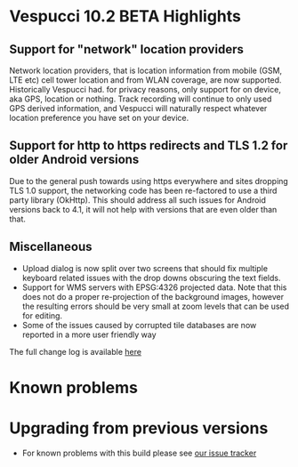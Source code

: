 # Vespucci 10.2 BETA Highlights
 
## Support for "network" location providers
 
Network location providers, that is location information from mobile (GSM, LTE etc) cell tower location and from WLAN coverage, are now supported. Historically Vespucci had. for privacy reasons, only support for on device, aka GPS, location or nothing. Track recording will continue to only used GPS derived information, and Vespucci will naturally respect whatever location preference you have set on your device.  

## Support for http to https redirects and TLS 1.2 for older Android versions

Due to the general push towards using https everywhere and sites dropping TLS 1.0 support, the networking code has been re-factored to use a third party library (OkHttp). This should address all such issues for Android versions back to 4.1, it will not help with versions that are even older than that. 

## Miscellaneous 

* Upload dialog is now split over two screens that should fix multiple keyboard related issues with the drop downs obscuring the text fields.
* Support for WMS servers with EPSG:4326 projected data. Note that this does not do a proper re-projection of the background images, however the resulting errors should be very small at zoom levels that can be used for editing. 
* Some of the issues caused by corrupted tile databases are now reported in a more user friendly way

The full change log is available [here](https://github.com/MarcusWolschon/osmeditor4android/commits/master)

# Known problems

# Upgrading from previous versions

* For known problems with this build please see [our issue tracker](https://github.com/MarcusWolschon/osmeditor4android/issues)

